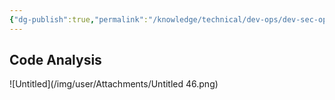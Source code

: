 ```yaml
---
{"dg-publish":true,"permalink":"/knowledge/technical/dev-ops/dev-sec-ops/","noteIcon":""}
---
```


## Code Analysis
![Untitled](/img/user/Attachments/Untitled 46.png)